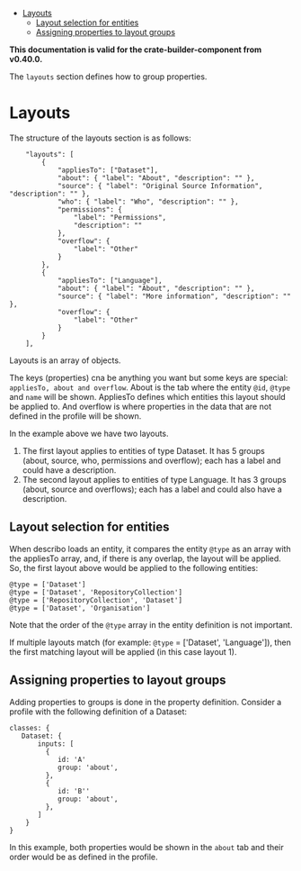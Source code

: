 - [Layouts](#layouts)
  - [Layout selection for entities](#layout-selection-for-entities)
  - [Assigning properties to layout groups](#assigning-properties-to-layout-groups)

**This documentation is valid for the crate-builder-component from v0.40.0.**

The `layouts` section defines how to group properties.

# Layouts

The structure of the layouts section is as follows:

```
    "layouts": [
        {
            "appliesTo": ["Dataset"],
            "about": { "label": "About", "description": "" },
            "source": { "label": "Original Source Information", "description": "" },
            "who": { "label": "Who", "description": "" },
            "permissions": {
                "label": "Permissions",
                "description": ""
            },
            "overflow": {
                "label": "Other"
            }
        },
        {
            "appliesTo": ["Language"],
            "about": { "label": "About", "description": "" },
            "source": { "label": "More information", "description": "" },
            "overflow": {
                "label": "Other"
            }
        }
    ],
```

Layouts is an array of objects.

The keys (properties) cna be anything you want but some keys are special:
`appliesTo, about and overflow`. About is the tab where the entity `@id`, `@type` and `name` will be
shown. AppliesTo defines which entities this layout should be applied to. And overflow is where
properties in the data that are not defined in the profile will be shown.

In the example above we have two layouts.

1. The first layout applies to entities of type Dataset. It has 5 groups (about, source, who,
   permissions and overflow); each has a label and could have a description.
2. The second layout applies to entities of type Language. It has 3 groups (about, source and
   overflows); each has a label and could also have a description.

## Layout selection for entities

When describo loads an entity, it compares the entity `@type` as an array with the appliesTo array,
and, if there is any overlap, the layout will be applied. So, the first layout above would be
applied to the following entities:

```
@type = ['Dataset']
@type = ['Dataset', 'RepositoryCollection']
@type = ['RepositoryCollection', 'Dataset']
@type = ['Dataset', 'Organisation']
```

Note that the order of the `@type` array in the entity definition is not important.

If multiple layouts match (for example: `@type` = ['Dataset', 'Language']), then the first matching
layout will be applied (in this case layout 1).

## Assigning properties to layout groups

Adding properties to groups is done in the property definition. Consider a profile with the
following definition of a Dataset:

```
classes: {
   Dataset: {
       inputs: [
         {
            id: 'A'
            group: 'about',
         },
         {
            id: 'B''
            group: 'about',
         },
       ]
    }
}
```

In this example, both properties would be shown in the `about` tab and their order would be as
defined in the profile.
